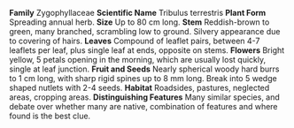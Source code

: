  **Family** Zygophyllaceae **Scientific Name** Tribulus terrestris **Plant Form** Spreading annual herb. **Size** Up to 80 cm long. **Stem** Reddish-brown to green, many branched, scrambling low to ground. Silvery appearance due to covering of hairs. **Leaves** Compound of leaflet pairs, between 4-7 leaflets per leaf, plus single leaf at ends, opposite on stems. **Flowers** Bright yellow, 5 petals opening in the morning, which are usually lost quickly, single at leaf junction. **Fruit and Seeds** Nearly spherical woody hard burrs to 1 cm long, with sharp rigid spines up to 8 mm long. Break into 5 wedge shaped nutlets with 2-4 seeds. **Habitat** Roadsides, pastures, neglected areas, cropping areas. **Distinguishing Features** Many similar species, and debate over whether many are native, combination of features and where found is the best clue.